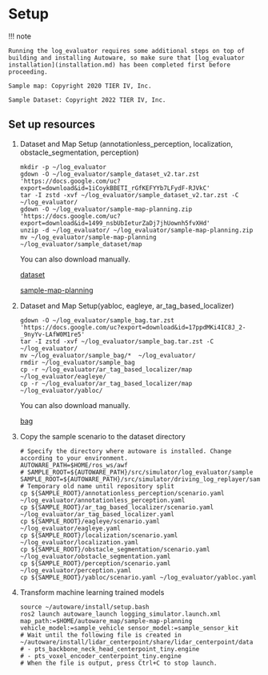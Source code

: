 # Setup

!!! note

    Running the log_evaluator requires some additional steps on top of building and installing Autoware, so make sure that [log_evaluator installation](installation.md) has been completed first before proceeding.

    Sample map: Copyright 2020 TIER IV, Inc.

    Sample Dataset: Copyright 2022 TIER IV, Inc.

## Set up resources

1. Dataset and Map Setup (annotationless_perception, localization, obstacle_segmentation, perception)

   ```shell
   mkdir -p ~/log_evaluator
   gdown -O ~/log_evaluator/sample_dataset_v2.tar.zst 'https://docs.google.com/uc?export=download&id=1iCoykBBETI_rGfKEFYYb7LFydF-RJVkC'
   tar -I zstd -xvf ~/log_evaluator/sample_dataset_v2.tar.zst -C ~/log_evaluator/
   gdown -O ~/log_evaluator/sample-map-planning.zip 'https://docs.google.com/uc?export=download&id=1499_nsbUbIeturZaDj7jhUownh5fvXHd'
   unzip -d ~/log_evaluator/ ~/log_evaluator/sample-map-planning.zip
   mv ~/log_evaluator/sample-map-planning ~/log_evaluator/sample_dataset/map
   ```

   You can also download manually.

   [dataset](https://drive.google.com/file/d/1iCoykBBETI_rGfKEFYYb7LFydF-RJVkC/view)

   [sample-map-planning](https://drive.google.com/file/d/1499_nsbUbIeturZaDj7jhUownh5fvXHd/view)

2. Dataset and Map Setup(yabloc, eagleye, ar_tag_based_localizer)

   ```shell
   gdown -O ~/log_evaluator/sample_bag.tar.zst 'https://docs.google.com/uc?export=download&id=17ppdMKi4IC8J_2-_9nyYv-LAfW0M1re5'
   tar -I zstd -xvf ~/log_evaluator/sample_bag.tar.zst -C ~/log_evaluator/
   mv ~/log_evaluator/sample_bag/*  ~/log_evaluator/
   rmdir ~/log_evaluator/sample_bag
   cp -r ~/log_evaluator/ar_tag_based_localizer/map ~/log_evaluator/eagleye/
   cp -r ~/log_evaluator/ar_tag_based_localizer/map ~/log_evaluator/yabloc/
   ```

   You can also download manually.

   [bag](https://drive.google.com/file/d/17ppdMKi4IC8J_2-_9nyYv-LAfW0M1re5/view)

3. Copy the sample scenario to the dataset directory

   ```shell
   # Specify the directory where autoware is installed. Change according to your environment.
   AUTOWARE_PATH=$HOME/ros_ws/awf
   # SAMPLE_ROOT=${AUTOWARE_PATH}/src/simulator/log_evaluator/sample
   SAMPLE_ROOT=${AUTOWARE_PATH}/src/simulator/driving_log_replayer/sample # Temporary old name until repository split
   cp ${SAMPLE_ROOT}/annotationless_perception/scenario.yaml ~/log_evaluator/annotationless_perception.yaml
   cp ${SAMPLE_ROOT}/ar_tag_based_localizer/scenario.yaml ~/log_evaluator/ar_tag_based_localizer.yaml
   cp ${SAMPLE_ROOT}/eagleye/scenario.yaml ~/log_evaluator/eagleye.yaml
   cp ${SAMPLE_ROOT}/localization/scenario.yaml ~/log_evaluator/localization.yaml
   cp ${SAMPLE_ROOT}/obstacle_segmentation/scenario.yaml ~/log_evaluator/obstacle_segmentation.yaml
   cp ${SAMPLE_ROOT}/perception/scenario.yaml ~/log_evaluator/perception.yaml
   cp ${SAMPLE_ROOT}/yabloc/scenario.yaml ~/log_evaluator/yabloc.yaml
   ```

4. Transform machine learning trained models

   ```shell
   source ~/autoware/install/setup.bash
   ros2 launch autoware_launch logging_simulator.launch.xml map_path:=$HOME/autoware_map/sample-map-planning vehicle_model:=sample_vehicle sensor_model:=sample_sensor_kit
   # Wait until the following file is created in ~/autoware/install/lidar_centerpoint/share/lidar_centerpoint/data
   # - pts_backbone_neck_head_centerpoint_tiny.engine
   # - pts_voxel_encoder_centerpoint_tiny.engine
   # When the file is output, press Ctrl+C to stop launch.
   ```
